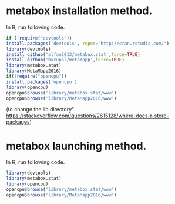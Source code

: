 

# metabox installation method.

In R, run following code.

```r
if (!require("devtools"))
install.packages('devtools', repos="http://cran.rstudio.com/")
library(devtools)
install_github('slfan2013/metabox.stat',force=TRUE)
install_github('barupal/metamapp',force=TRUE)
library(metabox.stat)
library(MetaMapp2016)
if(!require("opencpu"))
install.packages('opencpu')
library(opencpu)
opencpu$browse('library/metabox.stat/www')
opencpu$browse('library/MetaMapp2016/www')
```

(to change the lib directory" https://stackoverflow.com/questions/2615128/where-does-r-store-packages)
# metabox launching method.

In R, run following code.

```r
library(devtools)
library(metabox.stat)
library(opencpu)
opencpu$browse('library/metabox.stat/www')
opencpu$browse('library/MetaMapp2016/www')
```
